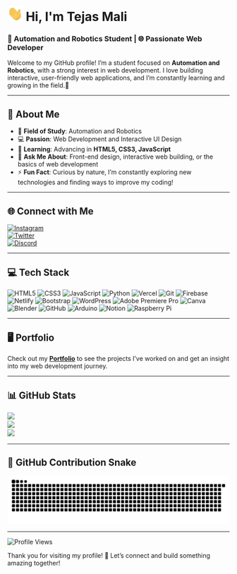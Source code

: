 # <img src="https://raw.githubusercontent.com/ABSphreak/ABSphreak/master/gifs/Hi.gif" width="35"> Hi, I'm Tejas Mali

### 🤖 Automation and Robotics Student | 🌐 Passionate Web Developer

Welcome to my GitHub profile! I’m a student focused on **Automation and Robotics**, with a strong interest in web development. I love building interactive, user-friendly web applications, and I’m constantly learning and growing in the field.🚀  

---

## 🌟 **About Me**
- 🤖 **Field of Study**: Automation and Robotics  
- 💻 **Passion**: Web Development and Interactive UI Design  
- 🌱 **Learning**: Advancing in **HTML5, CSS3, JavaScript**  
- 💬 **Ask Me About**: Front-end design, interactive web building, or the basics of web development  
- ⚡ **Fun Fact**: Curious by nature, I’m constantly exploring new technologies and finding ways to improve my coding!  

---

## 🌐 **Connect with Me**

[![Instagram](https://img.shields.io/badge/Instagram-%23E4405F.svg?style=for-the-badge&logo=Instagram&logoColor=white)](https://instagram.com/tejazmali)  
[![Twitter](https://img.shields.io/badge/Twitter-%231DA1F2.svg?style=for-the-badge&logo=Twitter&logoColor=white)](https://twitter.com/tejazmali)  
[![Discord](https://img.shields.io/badge/Discord-%237289DA.svg?style=for-the-badge&logo=discord&logoColor=white)](https://discord.com/users/tejazmali)  

---

## 💻 **Tech Stack**
![HTML5](https://img.shields.io/badge/html5-%23E34F26.svg?style=for-the-badge&logo=html5&logoColor=white) 
![CSS3](https://img.shields.io/badge/css3-%231572B6.svg?style=for-the-badge&logo=css3&logoColor=white) 
![JavaScript](https://img.shields.io/badge/javascript-%23323330.svg?style=for-the-badge&logo=javascript&logoColor=%23F7DF1E) 
![Python](https://img.shields.io/badge/python-3670A0?style=for-the-badge&logo=python&logoColor=ffdd54)
![Vercel](https://img.shields.io/badge/vercel-%23000000.svg?style=for-the-badge&logo=vercel&logoColor=white) 
![Git](https://img.shields.io/badge/git-%23F05033.svg?style=for-the-badge&logo=git&logoColor=white) 
![Firebase](https://img.shields.io/badge/firebase-%23039BE5.svg?style=for-the-badge&logo=firebase) 
![Netlify](https://img.shields.io/badge/netlify-%23000000.svg?style=for-the-badge&logo=netlify&logoColor=#00C7B7) 
![Bootstrap](https://img.shields.io/badge/bootstrap-%238511FA.svg?style=for-the-badge&logo=bootstrap&logoColor=white) 
![WordPress](https://img.shields.io/badge/WordPress-%23117AC9.svg?style=for-the-badge&logo=WordPress&logoColor=white) 
![Adobe Premiere Pro](https://img.shields.io/badge/Adobe%20Premiere%20Pro-9999FF.svg?style=for-the-badge&logo=Adobe%20Premiere%20Pro&logoColor=white) 
![Canva](https://img.shields.io/badge/Canva-%2300C4CC.svg?style=for-the-badge&logo=Canva&logoColor=white) 
![Blender](https://img.shields.io/badge/blender-%23F5792A.svg?style=for-the-badge&logo=blender&logoColor=white) 
![GitHub](https://img.shields.io/badge/github-%23121011.svg?style=for-the-badge&logo=github&logoColor=white) 
![Arduino](https://img.shields.io/badge/-Arduino-00979D?style=for-the-badge&logo=Arduino&logoColor=white) 
![Notion](https://img.shields.io/badge/Notion-%23000000.svg?style=for-the-badge&logo=notion&logoColor=white) 
![Raspberry Pi](https://img.shields.io/badge/-Raspberry_Pi-C51A4A?style=for-the-badge&logo=Raspberry-Pi)  

---

## 🖥️ **Portfolio**
Check out my **[Portfolio](https://tejasmali.vercel.app)** to see the projects I’ve worked on and get an insight into my web development journey.  

---

## 📊 **GitHub Stats**
![](https://github-readme-stats.vercel.app/api?username=tejazmali&theme=github_dark_dimmed&hide_border=false&include_all_commits=false&count_private=false)  
![](https://github-readme-streak-stats.herokuapp.com/?user=tejazmali&theme=github_dark_dimmed&hide_border=false)  
![](https://github-readme-stats.vercel.app/api/top-langs/?username=tejazmali&theme=github_dark_dimmed&hide_border=false&include_all_commits=false&count_private=false&layout=compact)  

---

## 🐍 **GitHub Contribution Snake**  
![snake gif](https://github.com/tejazmali/tejazmali/blob/output/github-snake-dark.svg)  

---

![Profile Views](https://u8views.com/api/v1/github/profiles/175258450/views/total-count.svg)  

Thank you for visiting my profile! 🌟 Let’s connect and build something amazing together!
